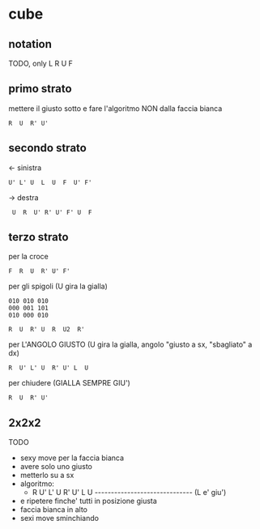 # cube

## notation

TODO, only L R U F

## primo strato

mettere il giusto sotto e fare l'algoritmo NON dalla faccia bianca

```
R  U  R' U'
```

## secondo strato

<- sinistra

```
U' L' U  L  U  F  U' F'
```

-> destra

```
 U  R  U' R' U' F' U  F
```

## terzo strato

per la croce

```
F  R  U  R' U' F'
```

per gli spigoli (U gira la gialla)

```
010 010 010
000 001 101
010 000 010
```

```
R  U  R' U  R  U2  R'
```

per L'ANGOLO GIUSTO (U gira la gialla, angolo "giusto a sx, "sbagliato" a dx)

```
R  U' L' U  R' U' L  U
```

per chiudere (GIALLA SEMPRE GIU')

```
R  U  R' U'
```

## 2x2x2

TODO

+ sexy move per la faccia bianca
+ avere solo uno giusto
+ metterlo su a sx
+ algoritmo:
  + R U' L' U R' U' L U ------------------------------ (L e' giu')
+ e ripetere finche' tutti in posizione giusta
+ faccia bianca in alto
+ sexi move sminchiando

